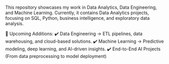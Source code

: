 This repository showcases my work in Data Analytics, Data Engineering, and Machine Learning.
Currently, it contains Data Analytics projects, focusing on SQL, Python, business intelligence, and exploratory data analysis.

🔹 Upcoming Additions:
✔️ Data Engineering → ETL pipelines, data warehousing, and cloud-based solutions.
✔️ Machine Learning → Predictive modeling, deep learning, and AI-driven insights.
✔️ End-to-End AI Projects (From data preprocessing to model deployment)
